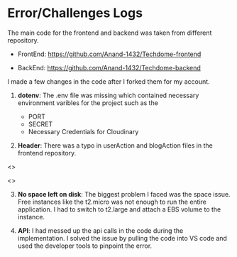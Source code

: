 # Error/Challenges Logs 

The main code for the frontend and backend was taken from different repository. 

- FrontEnd: https://github.com/Anand-1432/Techdome-frontend

- BackEnd: https://github.com/Anand-1432/Techdome-backend

I made a few changes in the code after I forked them for my account. 

1. **dotenv**: The .env file was missing which contained necessary environment varibles for the project such as the 
    - PORT 
    - SECRET
    - Necessary Credentials for Cloudinary 

2. **Header**: There was a typo in userAction and blogAction files in the frontend repository. 

<>

<>

3. **No space left on disk**: The biggest problem I faced was the space issue. Free instances like the t2.micro was not enough to run the entire application. I had  to switch to t2.large and attach a EBS volume to the instance. 

4. **API**: I had messed up the api calls in the code during the implementation. I solved the issue by pulling the code into VS code and used the developer tools to pinpoint the error. 